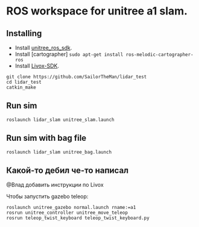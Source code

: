# ROS workspace for unitree a1 slam.

## Installing
* Install [unitree_ros_sdk](https://github.com/unitreerobotics/unitree_legged_sdk). </br>
* Install [cartographer]
`sudo apt-get install ros-melodic-cartographer-ros`</br>
* Install [Livox-SDK](https://github.com/Livox-SDK/Livox-SDK).</br>

 `git clone https://github.com/SailorTheMan/lidar_test`</br>
 `cd lidar_test`</br>
 `catkin_make`</br>

## Run sim

`roslaunch lidar_slam unitree_slam.launch`

## Run sim with bag file

`roslaunch lidar_slam unitree_bag.launch`</br>

## Какой-то дебил че-то написал
@Влад добавить инструкции по Livox

Чтобы запустить gazebo teleop:

    roslaunch unitree_gazebo normal.launch rname:=a1
    rosrun unitree_controller unitree_move_teleop 
    rosrun teleop_twist_keyboard teleop_twist_keyboard.py 
